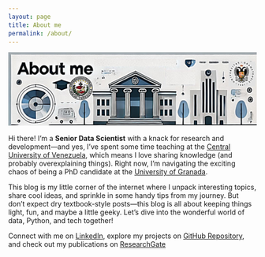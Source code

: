 ```yaml
---
layout: page
title: About me
permalink: /about/
---
```


![About me](./banner2.png)

Hi there! I’m a **Senior Data Scientist** with a knack for research and development—and yes, I’ve spent some time teaching at the [Central University of Venezuela](http://www.ucv.ve/), which means I love sharing knowledge (and probably overexplaining things). Right now, I’m navigating the exciting chaos of being a PhD candidate at the [University of Granada](https://doctorados.ugr.es/tic/).

This blog is my little corner of the internet where I unpack interesting topics, share cool ideas, and sprinkle in some handy tips from my journey. But don’t expect dry textbook-style posts—this blog is all about keeping things light, fun, and maybe a little geeky. Let’s dive into the wonderful world of data, Python, and tech together! 

Connect with me on [LinkedIn](https://www.linkedin.com/in/mezaacor/),  explore my projects on [GitHub Repository](https://github.com/mezaacor), and check out my publications on [ResearchGate](https://www.researchgate.net/profile/Ronny-Meza)
